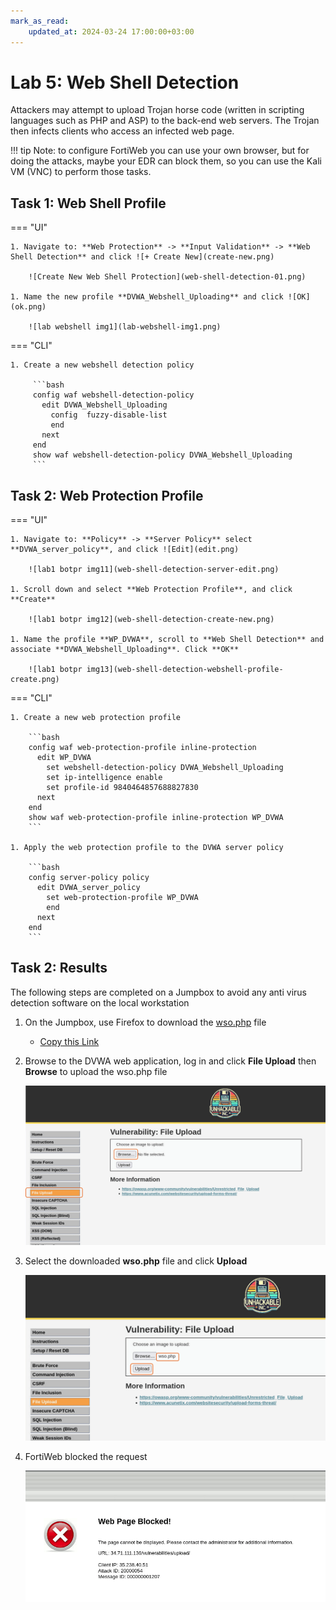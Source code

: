 ```yaml
---
mark_as_read:
    updated_at: 2024-03-24 17:00:00+03:00
---
```


# Lab 5: Web Shell Detection
Attackers may attempt to upload Trojan horse code (written in scripting languages such as PHP and ASP) to the back-end web servers. The Trojan then infects clients who access an infected web page.

!!! tip
    Note: to configure FortiWeb you can use your own browser, but for doing the attacks, maybe your EDR can block them, so you can use the Kali VM (VNC) to perform those tasks.
    
## Task 1: Web Shell Profile

=== "UI"

    1. Navigate to: **Web Protection** -> **Input Validation** -> **Web Shell Detection** and click ![+ Create New](create-new.png)

        ![Create New Web Shell Protection](web-shell-detection-01.png)

    1. Name the new profile **DVWA_Webshell_Uploading** and click ![OK](ok.png)

        ![lab webshell img1](lab-webshell-img1.png)

=== "CLI"

    1. Create a new webshell detection policy

         ```bash
         config waf webshell-detection-policy
           edit DVWA_Webshell_Uploading
             config  fuzzy-disable-list
             end
           next
         end
         show waf webshell-detection-policy DVWA_Webshell_Uploading
         ```

## Task 2: Web Protection Profile

=== "UI"

    1. Navigate to: **Policy** -> **Server Policy** select **DVWA_server_policy**, and click ![Edit](edit.png)

        ![lab1 botpr img11](web-shell-detection-server-edit.png)

    1. Scroll down and select **Web Protection Profile**, and click **Create**

        ![lab1 botpr img12](web-shell-detection-create-new.png)

    1. Name the profile **WP_DVWA**, scroll to **Web Shell Detection** and associate **DVWA_Webshell_Uploading**. Click **OK**

        ![lab1 botpr img13](web-shell-detection-webshell-profile-create.png)

=== "CLI"

    1. Create a new web protection profile

        ```bash
        config waf web-protection-profile inline-protection
          edit WP_DVWA
            set webshell-detection-policy DVWA_Webshell_Uploading
            set ip-intelligence enable
            set profile-id 9840464857688827830
          next
        end
        show waf web-protection-profile inline-protection WP_DVWA
        ```

    1. Apply the web protection profile to the DVWA server policy

        ```bash
        config server-policy policy
          edit DVWA_server_policy
            set web-protection-profile WP_DVWA
            end
          next
        end
        ```

## Task 2: Results

The following steps are completed on a Jumpbox to avoid any anti virus detection software on the local workstation

1. On the Jumpbox, use Firefox to download the [wso.php](wso.php) file

    - [Copy this Link](wso.php)

1. Browse to the DVWA web application, log in and click **File Upload** then **Browse** to upload the wso.php file

    ![lab webshell img5](lab-webshell-img5.png)

1. Select the downloaded **wso.php** file and click **Upload**

    ![lab webshell img6](lab-webshell-img6.png)

1. FortiWeb blocked the request

    ![lab webshell img7](lab-webshell-img7.png)
